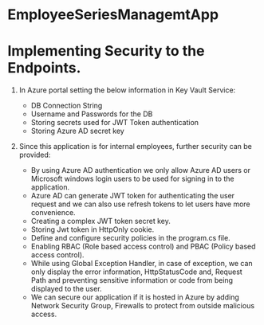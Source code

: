 # EmployeeSeriesManagemtApp

# Implementing Security to the Endpoints.

  1. In Azure portal setting the below information in Key Vault Service:
      - DB Connection String
      - Username and Passwords for the DB
      - Storing secrets used for JWT Token authentication
      - Storing Azure AD secret key
  
  2. Since this application is for internal employees, further security can be provided:

     - By using Azure AD authentication we only allow Azure AD users or Microsoft windows login users to be used for signing in to the
       application.
     - Azure AD can generate JWT token for authenticating the user request and we can also use refresh tokens to let users have 
       more convenience.
     - Creating a complex JWT token secret key.
     - Storing Jwt token in HttpOnly cookie.
     - Define and configure security policies in the program.cs file.
     - Enabling RBAC (Role based access control) and PBAC (Policy based access control).
     - While using Global Exception Handler, in case of exception, we can only display the error information, HttpStatusCode and, Request Path and
       preventing sensitive information or code from being displayed to the user.
     - We can secure our application if it is hosted in Azure by adding Network Security Group, Firewalls to protect from outside
       malicious access.            